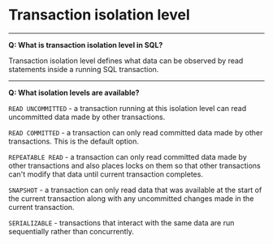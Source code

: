 # Transaction isolation level

___

**Q: What is transaction isolation level in SQL?**

Transaction isolation level defines what data can be observed by read statements inside a running SQL transaction.

___

**Q: What isolation levels are available?**

`READ UNCOMMITTED` - a transaction running at this isolation level can read uncommitted data made by other transactions.

`READ COMMITTED` - a transaction can only read committed data made by other transactions. This is the default option.

`REPEATABLE READ` - a transaction can only read committed data made by other transactions and also places locks on them so that other transactions can't modify that data until current transaction completes.

`SNAPSHOT` - a transaction can only read data that was available at the start of the current transaction along with any uncommitted changes made in the current transaction.

`SERIALIZABLE` - transactions that interact with the same data are run sequentially rather than concurrently.
